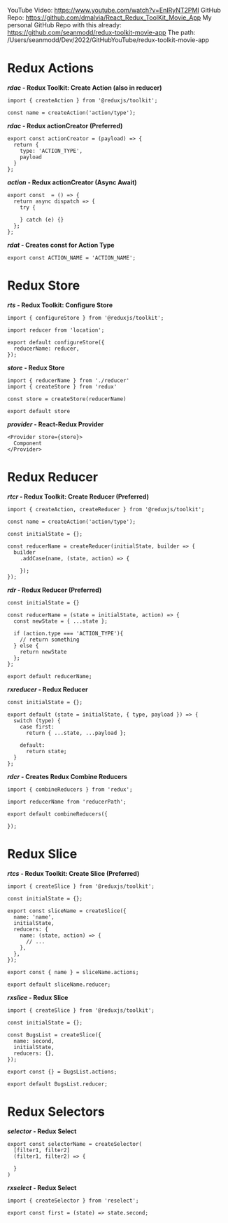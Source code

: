 YouTube Video: https://www.youtube.com/watch?v=EnIRyNT2PMI
GitHub Repo: https://github.com/dmalvia/React_Redux_ToolKit_Movie_App
My personal GitHub Repo with this already: https://github.com/seanmodd/redux-toolkit-movie-app
The path: /Users/seanmodd/Dev/2022/GitHubYouTube/redux-toolkit-movie-app
# Redux Actions
***rdac* - Redux Toolkit: Create Action (also in reducer)**
```
import { createAction } from '@reduxjs/toolkit';

const name = createAction('action/type');
```
***rdac* - Redux actionCreator (Preferred)**
```
export const actionCreator = (payload) => {
  return {
    type: 'ACTION_TYPE',
    payload
  }
};
```
***action* - Redux actionCreator (Async Await)**
```
export const  = () => {
  return async dispatch => {
    try {

    } catch (e) {}
  };
};
```
***rdat* - Creates const for Action Type**
```
export const ACTION_NAME = 'ACTION_NAME';
```
# Redux Store
***rts* - Redux Toolkit: Configure Store**
```
import { configureStore } from '@reduxjs/toolkit';

import reducer from 'location';

export default configureStore({
  reducerName: reducer,
});
```
***store* - Redux Store**
```
import { reducerName } from './reducer'
import { createStore } from 'redux'

const store = createStore(reducerName)

export default store
```
***provider* - React-Redux Provider**
```
<Provider store={store}>
  Component
</Provider>
```
# Redux Reducer
***rtcr* - Redux Toolkit: Create Reducer (Preferred)**
```
import { createAction, createReducer } from '@reduxjs/toolkit';

const name = createAction('action/type');

const initialState = {};

const reducerName = createReducer(initialState, builder => {
  builder
    .addCase(name, (state, action) => {
      
    });
});
```
***rdr* - Redux Reducer (Preferred)**
```
const initialState = {}

const reducerName = (state = initialState, action) => {
  const newState = { ...state };

  if (action.type === 'ACTION_TYPE'){
    // return something 
  } else {
    return newState
  };
};

export default reducerName;
```
***rxreducer* - Redux Reducer**
```
const initialState = {};

export default (state = initialState, { type, payload }) => {
  switch (type) {
    case first:
      return { ...state, ...payload };

    default:
      return state;
  }
};
```
***rdcr* - Creates Redux Combine Reducers**
```
import { combineReducers } from 'redux';

import reducerName from 'reducerPath';

export default combineReducers({
  
});
```
# Redux Slice
***rtcs* - Redux Toolkit: Create Slice (Preferred)**
```
import { createSlice } from '@reduxjs/toolkit';

const initialState = {};

export const sliceName = createSlice({
  name: 'name',
  initialState,
  reducers: {
    name: (state, action) => {
      // ...
    },
  },
});

export const { name } = sliceName.actions;

export default sliceName.reducer;
```
***rxslice* - Redux Slice**
```
import { createSlice } from '@reduxjs/toolkit';

const initialState = {};

const BugsList = createSlice({
  name: second,
  initialState,
  reducers: {},
});

export const {} = BugsList.actions;

export default BugsList.reducer;
```
# Redux Selectors
***selector* - Redux Select**
```
export const selectorName = createSelector(
  [filter1, filter2]
  (filter1, filter2) => {

  }
)
```
***rxselect* - Redux Select**
```
import { createSelector } from 'reselect';

export const first = (state) => state.second;
```
